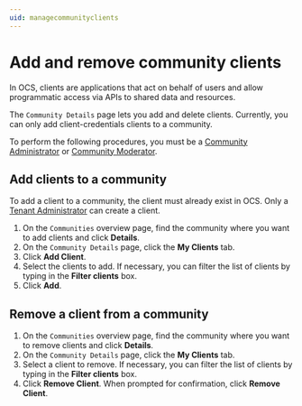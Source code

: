 ```yaml
---
uid: managecommunityclients
---
```


# Add and remove community clients

<!--- Check links to Laureen's topics after her stuff is merged! --->

In OCS, clients are applications that act on behalf of users and allow programmatic access via APIs to shared data and resources.

The `Community Details` page lets you add and delete clients. Currently, you can only add client-credentials clients to a community.

To perform the following procedures, you must be a [Community Administrator](xref:communityroles#community-administrator) or [Community Moderator](xref:communityroles#community-moderator).

## Add clients to a community

To add a client to a community, the client must already exist in OCS. Only a [Tenant Administrator](xref:communityroles#tenant-administrator) can create a client. 

1. On the `Communities` overview page, find the community where you want to add clients and click **Details**.
2. On the `Community Details` page, click the **My Clients** tab.
3. Click **Add Client**.
4. Select the clients to add. If necessary, you can filter the list of clients by typing in the **Filter clients** box.
5. Click **Add**.

## Remove a client from a community

1. On the `Communities` overview page, find the community where you want to remove clients and click **Details**.
2. On the `Community Details` page, click the **My Clients** tab.
3. Select a client to remove.  If necessary, you can filter the list of clients by typing in the **Filter clients** box. 
4. Click **Remove Client**.  When prompted for confirmation, click **Remove Client**.